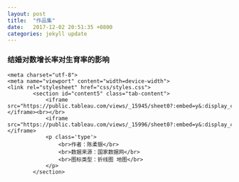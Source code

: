 ```yaml
---
layout: post
title:  "作品集"
date:   2017-12-02 20:51:35 +0800
categories: jekyll update
---
```

### 结婚对数增长率对生育率的影响
    <meta charset="utf-8">
	<meta name="viewport" content="width=device-width">
	<link rel="stylesheet" href="css/styles.css">
			<section id="content5" class="tab-content">
		      	<iframe src="https://public.tableau.com/views/_15945/sheet0?:embed=y&:display_count=yes/Dashboard1?:showVizHome=no&:embed=true"></iframe><br></br>
				<iframe src="https://public.tableau.com/views/_15996/sheet0?:embed=y&:display_count=yes&publish=yes/Dashboard1?:showVizHome=no&:embed=true"></iframe>
				<p class='type'>
					<br>作者：陈柔银</br>
					<br>数据来源：国家数据网</br>
					<br>图标类型：折线图 地图</br>
				</p>
			</section>
